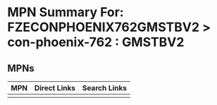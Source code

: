 



# MPN Summary For: FZECONPHOENIX762GMSTBV2 > con-phoenix-762 : GMSTBV2

## MPNs
  

|MPN|Direct Links|Search Links|
| :--- | :--- | :--- |
||||
